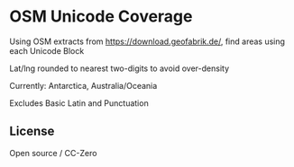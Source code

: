 # OSM Unicode Coverage

Using OSM extracts from https://download.geofabrik.de/, find areas using each Unicode Block

Lat/lng rounded to nearest two-digits to avoid over-density

Currently: Antarctica, Australia/Oceania

Excludes Basic Latin and Punctuation

## License

Open source / CC-Zero
